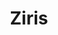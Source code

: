 ---
title: Ziris
role:
  - Design / Motion
  - Fullstack Dev
period: 2019 – present
description: Ziris offers courses in the field of art history in combination with photography. Art theory and practical assignments are linked.
descriptionLong: Ziris offers courses in the field of art history in combination with photography. Art theory and practical assignments are linked. Since its foundation in 2007, I have been taking care of the design and development of the website.
descriptionShort: Ziris offers courses in the field of art history in combination with photography.
image: zi/ziris-hero.jpg
visit: https://ziris.nl
color:
  fg:
    primary: "#820186"
    secondary: "#820186"
    tertiary: "#820186"
  bg:
    primary: "#e0e0e0"
    secondary: "#e0e0e0"
    tertiary: "#e0e0e0"
items:
  - src: zi/ziris-01.jpg
  - src: zi/ziris-02.jpg
  - src: zi/ziris-03.jpg
  - src: zi/ziris-04.jpg
---